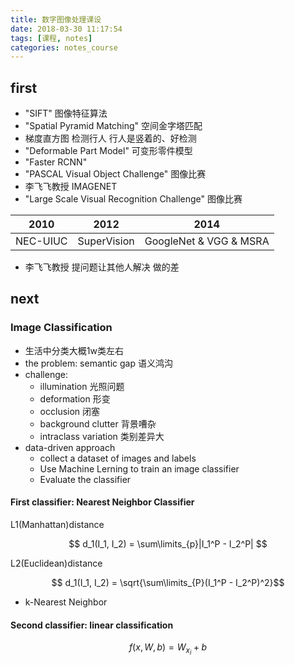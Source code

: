 ```yaml
---
title: 数字图像处理课设
date: 2018-03-30 11:17:54
tags: [课程, notes]
categories: notes_course
---
```


## first

- "SIFT" 图像特征算法
- "Spatial Pyramid Matching" 空间金字塔匹配
- 梯度直方图 检测行人 行人是竖着的、好检测
- "Deformable Part Model" 可变形零件模型
- "Faster RCNN"
- "PASCAL Visual Object Challenge" 图像比赛
- 李飞飞教授 IMAGENET
- "Large Scale Visual Recognition Challenge" 图像比赛

| 2010     | 2012        | 2014               |
| -------- | ----------- | ------------------ |
| NEC-UIUC | SuperVision | GoogleNet & VGG & MSRA |

- 李飞飞教授 提问题让其他人解决 做的差

## next

### Image Classification

- 生活中分类大概1w类左右
- the problem: semantic gap 语义鸿沟
- challenge:
    - illumination 光照问题
    - deformation 形变
    - occlusion 闭塞
    - background clutter 背景嘈杂
    - intraclass variation 类别差异大
- data-driven approach
    - collect a dataset of images and labels
    - Use Machine Lerning to train an image classifier
    - Evaluate the classifier

#### First classifier: Nearest Neighbor Classifier

L1(Manhattan)distance

$$ d_1(I_1, I_2) = \sum\limits_{p}|I_1^P - I_2^P| $$

L2(Euclidean)distance

$$ d_1(I_1, I_2) = \sqrt{\sum\limits_{P}(I_1^P - I_2^P)^2}$$

- k-Nearest Neighbor

#### Second classifier: linear classification

$$ f(x, W, b) = W_{x_i} + b $$


